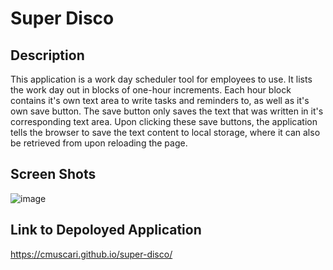 # Super Disco

## Description
This application is a work day scheduler tool for employees to use.  It lists the work day out in blocks of one-hour increments.  Each hour block contains it's own text area to write tasks and reminders to, as well as it's own save button.  The save button only saves the text that was written in it's corresponding text area.  Upon clicking these save buttons, the application tells the browser to save the text content to local storage, where it can also be retrieved from upon reloading the page.

## Screen Shots
![image](https://user-images.githubusercontent.com/97492722/157800971-66f48b65-1280-43bf-b803-4382b3f95245.png)

## Link to Depoloyed Application
https://cmuscari.github.io/super-disco/
